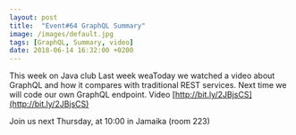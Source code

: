 ```yaml
---
layout: post
title:  "Event#64 GraphQL Summary"
image: /images/default.jpg
tags: [GraphQL, Summary, video]
date: 2018-06-14 16:32:00 +0200
---
```


This week on Java club Last week weaToday we watched a video about GraphQL and how it compares with traditional REST services. Next time we will code our own GraphQL endpoint. Video [http://bit.ly/2JBjsCS](http://bit.ly/2JBjsCS)

Join us next Thursday, at 10:00 in Jamaika (room 223)
